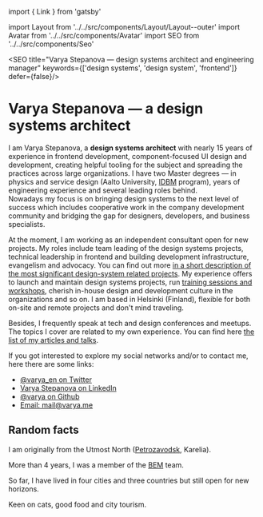 import { Link } from 'gatsby'

import Layout from '../../src/components/Layout/Layout--outer'
import Avatar from '../../src/components/Avatar'
import SEO from '../../src/components/Seo'

<SEO
  title="Varya Stepanova — design systems architect and engineering manager"
  keywords={['design systems', 'design system', 'frontend']}
  defer={false}/>

# Varya Stepanova — a design systems architect

<Avatar />

<p>
  I am Varya Stepanova, a <b>design systems architect</b> with nearly 15 years of experience in frontend development,
  component-focused UI design and development, creating helpful tooling for the subject and spreading the
  practices across large organizations. I have two Master degrees — in physics and service design (Aalto
  University, <a href="https://www.idbm.aalto.fi/">IDBM</a> program), years of engineering experience and several leading
  roles behind.<br/>
  Nowadays my focus is on bringing design systems to the next level of success which includes cooperative work
  in the company development community and bridging the gap for designers, developers, and business specialists.
</p>

<p>
  At the moment, I am working as an independent consultant open for new projects.
  My roles include team leading of the design systems projects,
  technical leadership in frontend and building development infrastructure, evangelism and advocacy.
  You can find out more <a href="/design-systems/#projects">in a short description of the most significant design-system related projects</a>.
  My experience offers
  to launch and maintain design systems projects, run <a href="/design-systems/#workshops">training sessions and workshops</a>,
  cherish in-house design and development culture in the organizations and so on.
  I am based in Helsinki (Finland), flexible for both on-site and remote projects and don't mind traveling.
</p>

<p>
  Besides, I frequently speak at tech and design conferences and meetups. The topics I cover are related to my
  own experience. You can find here <a href="/articles-and-talks/">the list of my articles and talks</a>.
</p>

<p>If you got interested to explore my social networks and/or to contact me, here there are some links:</p>
<ul>
<li><a href="https://twitter.com/varya_en">@varya_en on Twitter</a></li>
<li><a href="https://www.linkedin.com/in/varyastepanova/">Varya Stepanova on LinkedIn</a></li>
<li><a href="https://github.com/varya">@varya on Github</a></li>
<li><a href="mailto:mail@varya.me">Email: mail@varya.me</a></li>
</ul>

<h2>Random facts</h2>

<p>I am originally from the Utmost North
(<a href="http://maps.yandex.com/-/CVR3nIPf">Petrozavodsk</a>,
Karelia).</p>

<p>More than 4 years, I was a member of
the <a href="http://bem.info/">BEM</a> team.</p>

<p>So far, I have lived in four cities and three countries but still open for new horizons.</p>

<p>Keen on cats, good food and city tourism.</p>

